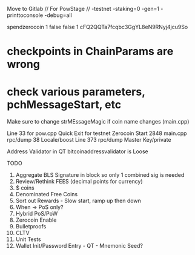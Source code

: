 Move to Gitlab
// For PowStage
//
-testnet -staking=0  -gen=1 -printtoconsole -debug=all

spendzerocoin 1 false false 1 cFQ2QQTa7fcqbc3GgYL8eN9RNyj4jcu9So

# checkpoints in ChainParams are wrong
# check various parameters, pchMessageStart, etc

Make sure to change strMEssageMagic if coin name changes (main.cpp)

Line 33 for pow.cpp Quick Exit for testnet
Zerocoin Start 2848 main.cpp
rpc/dump 38 Locale/boost
Line 373 rpc/dump Master Key/private

Address Validator in QT bitcoinaddressvalidator is Loose

TODO
1) Aggregate BLS Signature in block so only 1 combined sig is needed
2) Review/Rethink FEES (decimal points for currency)
3) $ coins
4) Denominated Free Coins
5) Sort out Rewards - Slow start, ramp up then down
6) When -> PoS only?
7) Hybrid PoS/PoW
8) Zerocoin Enable
9) Bulletproofs
10) CLTV
11) Unit Tests
12) Wallet Init/Password Entry - QT - Mnemonic Seed?
